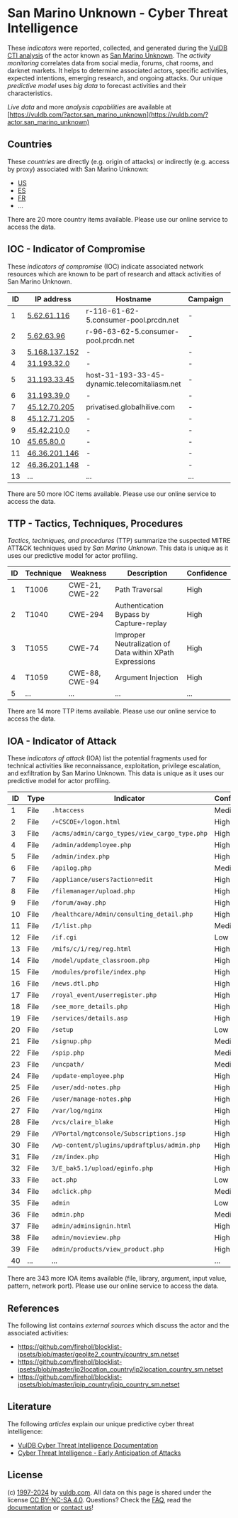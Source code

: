 # San Marino Unknown - Cyber Threat Intelligence

These _indicators_ were reported, collected, and generated during the [VulDB CTI analysis](https://vuldb.com/?kb.cti) of the actor known as [San Marino Unknown](https://vuldb.com/?actor.san_marino_unknown). The _activity monitoring_ correlates data from social media, forums, chat rooms, and darknet markets. It helps to determine associated actors, specific activities, expected intentions, emerging research, and ongoing attacks. Our unique _predictive model_ uses _big data_ to forecast activities and their characteristics.

_Live data_ and more _analysis capabilities_ are available at [https://vuldb.com/?actor.san_marino_unknown](https://vuldb.com/?actor.san_marino_unknown)

## Countries

These _countries_ are directly (e.g. origin of attacks) or indirectly (e.g. access by proxy) associated with San Marino Unknown:

* [US](https://vuldb.com/?country.us)
* [ES](https://vuldb.com/?country.es)
* [FR](https://vuldb.com/?country.fr)
* ...

There are 20 more country items available. Please use our online service to access the data.

## IOC - Indicator of Compromise

These _indicators of compromise_ (IOC) indicate associated network resources which are known to be part of research and attack activities of San Marino Unknown.

ID | IP address | Hostname | Campaign | Confidence
-- | ---------- | -------- | -------- | ----------
1 | [5.62.61.116](https://vuldb.com/?ip.5.62.61.116) | r-116-61-62-5.consumer-pool.prcdn.net | - | High
2 | [5.62.63.96](https://vuldb.com/?ip.5.62.63.96) | r-96-63-62-5.consumer-pool.prcdn.net | - | High
3 | [5.168.137.152](https://vuldb.com/?ip.5.168.137.152) | - | - | High
4 | [31.193.32.0](https://vuldb.com/?ip.31.193.32.0) | - | - | High
5 | [31.193.33.45](https://vuldb.com/?ip.31.193.33.45) | host-31-193-33-45-dynamic.telecomitaliasm.net | - | High
6 | [31.193.39.0](https://vuldb.com/?ip.31.193.39.0) | - | - | High
7 | [45.12.70.205](https://vuldb.com/?ip.45.12.70.205) | privatised.globalhilive.com | - | High
8 | [45.12.71.205](https://vuldb.com/?ip.45.12.71.205) | - | - | High
9 | [45.42.210.0](https://vuldb.com/?ip.45.42.210.0) | - | - | High
10 | [45.65.80.0](https://vuldb.com/?ip.45.65.80.0) | - | - | High
11 | [46.36.201.146](https://vuldb.com/?ip.46.36.201.146) | - | - | High
12 | [46.36.201.148](https://vuldb.com/?ip.46.36.201.148) | - | - | High
13 | ... | ... | ... | ...

There are 50 more IOC items available. Please use our online service to access the data.

## TTP - Tactics, Techniques, Procedures

_Tactics, techniques, and procedures_ (TTP) summarize the suspected MITRE ATT&CK techniques used by _San Marino Unknown_. This data is unique as it uses our predictive model for actor profiling.

ID | Technique | Weakness | Description | Confidence
-- | --------- | -------- | ----------- | ----------
1 | T1006 | CWE-21, CWE-22 | Path Traversal | High
2 | T1040 | CWE-294 | Authentication Bypass by Capture-replay | High
3 | T1055 | CWE-74 | Improper Neutralization of Data within XPath Expressions | High
4 | T1059 | CWE-88, CWE-94 | Argument Injection | High
5 | ... | ... | ... | ...

There are 14 more TTP items available. Please use our online service to access the data.

## IOA - Indicator of Attack

These _indicators of attack_ (IOA) list the potential fragments used for technical activities like reconnaissance, exploitation, privilege escalation, and exfiltration by San Marino Unknown. This data is unique as it uses our predictive model for actor profiling.

ID | Type | Indicator | Confidence
-- | ---- | --------- | ----------
1 | File | `.htaccess` | Medium
2 | File | `/+CSCOE+/logon.html` | High
3 | File | `/acms/admin/cargo_types/view_cargo_type.php` | High
4 | File | `/admin/addemployee.php` | High
5 | File | `/admin/index.php` | High
6 | File | `/apilog.php` | Medium
7 | File | `/appliance/users?action=edit` | High
8 | File | `/filemanager/upload.php` | High
9 | File | `/forum/away.php` | High
10 | File | `/healthcare/Admin/consulting_detail.php` | High
11 | File | `/I/list.php` | Medium
12 | File | `/if.cgi` | Low
13 | File | `/mifs/c/i/reg/reg.html` | High
14 | File | `/model/update_classroom.php` | High
15 | File | `/modules/profile/index.php` | High
16 | File | `/news.dtl.php` | High
17 | File | `/royal_event/userregister.php` | High
18 | File | `/see_more_details.php` | High
19 | File | `/services/details.asp` | High
20 | File | `/setup` | Low
21 | File | `/signup.php` | Medium
22 | File | `/spip.php` | Medium
23 | File | `/uncpath/` | Medium
24 | File | `/update-employee.php` | High
25 | File | `/user/add-notes.php` | High
26 | File | `/user/manage-notes.php` | High
27 | File | `/var/log/nginx` | High
28 | File | `/vcs/claire_blake` | High
29 | File | `/VPortal/mgtconsole/Subscriptions.jsp` | High
30 | File | `/wp-content/plugins/updraftplus/admin.php` | High
31 | File | `/zm/index.php` | High
32 | File | `3/E_bak5.1/upload/eginfo.php` | High
33 | File | `act.php` | Low
34 | File | `adclick.php` | Medium
35 | File | `admin` | Low
36 | File | `admin.php` | Medium
37 | File | `admin/adminsignin.html` | High
38 | File | `admin/movieview.php` | High
39 | File | `admin/products/view_product.php` | High
40 | ... | ... | ...

There are 343 more IOA items available (file, library, argument, input value, pattern, network port). Please use our online service to access the data.

## References

The following list contains _external sources_ which discuss the actor and the associated activities:

* https://github.com/firehol/blocklist-ipsets/blob/master/geolite2_country/country_sm.netset
* https://github.com/firehol/blocklist-ipsets/blob/master/ip2location_country/ip2location_country_sm.netset
* https://github.com/firehol/blocklist-ipsets/blob/master/ipip_country/ipip_country_sm.netset

## Literature

The following _articles_ explain our unique predictive cyber threat intelligence:

* [VulDB Cyber Threat Intelligence Documentation](https://vuldb.com/?kb.cti)
* [Cyber Threat Intelligence - Early Anticipation of Attacks](https://www.scip.ch/en/?labs.20201022)

## License

(c) [1997-2024](https://vuldb.com/?kb.changelog) by [vuldb.com](https://vuldb.com/?kb.about). All data on this page is shared under the license [CC BY-NC-SA 4.0](https://creativecommons.org/licenses/by-nc-sa/4.0/). Questions? Check the [FAQ](https://vuldb.com/?kb.faq), read the [documentation](https://vuldb.com/?kb) or [contact us](https://vuldb.com/?contact)!
